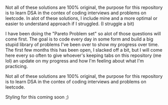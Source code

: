 Not all of these solutions are 100% original, the purpose for this repository is to learn DSA in the contex of coding interviews and problems on leetcode. In alot of these solutions, I include mine and a more optimal or easier to understand approach if I struggled. (I struggle a bit) 

I have been doing the "Pareto Problem set" so alot of those questions will come first. The goal is to code every day in some form and build a big stupid library of problems I've been over to show my progress over time. The first few months this has been open, I slacked off a bit, but I will come here every so often to give whoever's keeping tabs on this repository (me lol) an update on my progress and how I'm feeling about what I'm practicing. 

Not all of these solutions are 100% original, the purpose for this repository is to learn DSA in the contex of coding interviews and problems on leetcode. 

Styling for this coming soon ;)
